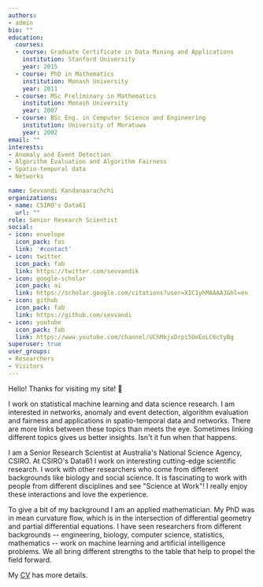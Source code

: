 ```yaml
---
authors:
- admin
bio: ""
education:
  courses:
  - course: Graduate Certificate in Data Mining and Applications
    institution: Stanford University
    year: 2015
  - course: PhD in Mathematics
    institution: Monash University
    year: 2011
  - course: MSc Preliminary in Mathematics
    institution: Monash University
    year: 2007
  - course: BSc Eng. in Computer Science and Engineering
    institution: University of Moratuwa
    year: 2002
email: ""
interests:
- Anomaly and Event Detection
- Algorithm Evaluation and Algorithm Fairness
- Spatio-temporal data
- Networks

name: Sevvandi Kandanaarachchi
organizations:
- name: CSIRO's Data61
  url: ""
role: Senior Research Scientist
social:
- icon: envelope
  icon_pack: fas
  link: '#contact'
- icon: twitter
  icon_pack: fab
  link: https://twitter.com/sevvandik
- icon: google-scholar
  icon_pack: ai
  link: https://scholar.google.com/citations?user=XIC1yhMAAAAJ&hl=en
- icon: github
  icon_pack: fab
  link: https://github.com/sevvandi
- icon: youtube  
  icon_pack: fab
  link: https://www.youtube.com/channel/UChMkjxDrpi5UeEoLC6ctyBg
superuser: true
user_groups:
- Researchers
- Visitors
---
```


Hello! Thanks for visiting my site! :wave:  

I work on statistical machine learning and data science research. I am interested in networks,   anomaly and event detection, algorithm evaluation and fairness and applications in spatio-temporal data and networks. There are more links between these topics than meets the eye. Sometimes linking different topics gives us better insights. Isn't it fun when that happens.

I am a Senior Research Scientist at Australia's National Science Agency, CSIRO. At CSIRO's Data61 I work on interesting cutting-edge scientific research. I work with other researchers who come from different backgrounds like biology and social science. It is fascinating to work with people from different disciplines and see "Science at Work"! I really enjoy these interactions and love the experience. 

To give a bit of my background I am an applied mathematician. My PhD was in mean curvature flow, which is in the intersection of differential geometry and partial differential equations. I have seen researchers from different backgrounds -- engineering, biology, computer science, statistics, mathematics -- work on machine learning and artificial intelligence problems. We all bring different strengths to the table that help to propel the field forward. 

My [CV](/img/CV.pdf) has more details.
